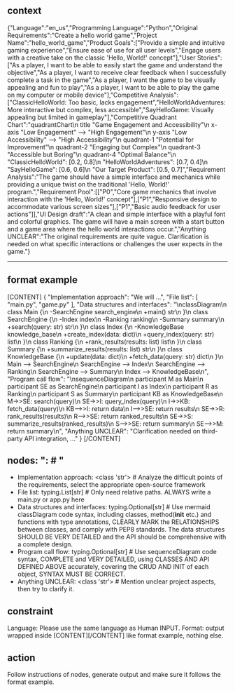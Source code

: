 ## context
{"Language":"en_us","Programming Language":"Python","Original Requirements":"Create a hello world game","Project Name":"hello_world_game","Product Goals":["Provide a simple and intuitive gaming experience","Ensure ease of use for all user levels","Engage users with a creative take on the classic 'Hello, World!' concept"],"User Stories":["As a player, I want to be able to easily start the game and understand the objective","As a player, I want to receive clear feedback when I successfully complete a task in the game","As a player, I want the game to be visually appealing and fun to play","As a player, I want to be able to play the game on my computer or mobile device"],"Competitive Analysis":["ClassicHelloWorld: Too basic, lacks engagement","HelloWorldAdventures: More interactive but complex, less accessible","SayHelloGame: Visually appealing but limited in gameplay"],"Competitive Quadrant Chart":"quadrantChart\n    title \"Game Engagement and Accessibility\"\n    x-axis \"Low Engagement\" --> \"High Engagement\"\n    y-axis \"Low Accessibility\" --> \"High Accessibility\"\n    quadrant-1 \"Potential for Improvement\"\n    quadrant-2 \"Engaging but Complex\"\n    quadrant-3 \"Accessible but Boring\"\n    quadrant-4 \"Optimal Balance\"\n    \"ClassicHelloWorld\": [0.2, 0.8]\n    \"HelloWorldAdventures\": [0.7, 0.4]\n    \"SayHelloGame\": [0.6, 0.6]\n    \"Our Target Product\": [0.5, 0.7]","Requirement Analysis":"The game should have a simple interface and mechanics while providing a unique twist on the traditional 'Hello, World!' program.","Requirement Pool":[["P0","Core game mechanics that involve interaction with the 'Hello, World!' concept"],["P1","Responsive design to accommodate various screen sizes"],["P1","Basic audio feedback for user actions"]],"UI Design draft":"A clean and simple interface with a playful font and colorful graphics. The game will have a main screen with a start button and a game area where the hello world interactions occur.","Anything UNCLEAR":"The original requirements are quite vague. Clarification is needed on what specific interactions or challenges the user expects in the game."}

-----

## format example
[CONTENT]
{
    "Implementation approach": "We will ...",
    "File list": [
        "main.py",
        "game.py"
    ],
    "Data structures and interfaces": "\nclassDiagram\n    class Main {\n        -SearchEngine search_engine\n        +main() str\n    }\n    class SearchEngine {\n        -Index index\n        -Ranking ranking\n        -Summary summary\n        +search(query: str) str\n    }\n    class Index {\n        -KnowledgeBase knowledge_base\n        +create_index(data: dict)\n        +query_index(query: str) list\n    }\n    class Ranking {\n        +rank_results(results: list) list\n    }\n    class Summary {\n        +summarize_results(results: list) str\n    }\n    class KnowledgeBase {\n        +update(data: dict)\n        +fetch_data(query: str) dict\n    }\n    Main --> SearchEngine\n    SearchEngine --> Index\n    SearchEngine --> Ranking\n    SearchEngine --> Summary\n    Index --> KnowledgeBase\n",
    "Program call flow": "\nsequenceDiagram\n    participant M as Main\n    participant SE as SearchEngine\n    participant I as Index\n    participant R as Ranking\n    participant S as Summary\n    participant KB as KnowledgeBase\n    M->>SE: search(query)\n    SE->>I: query_index(query)\n    I->>KB: fetch_data(query)\n    KB-->>I: return data\n    I-->>SE: return results\n    SE->>R: rank_results(results)\n    R-->>SE: return ranked_results\n    SE->>S: summarize_results(ranked_results)\n    S-->>SE: return summary\n    SE-->>M: return summary\n",
    "Anything UNCLEAR": "Clarification needed on third-party API integration, ..."
}
[/CONTENT]

## nodes: "<node>: <type>  # <instruction>"
- Implementation approach: <class 'str'>  # Analyze the difficult points of the requirements, select the appropriate open-source framework
- File list: typing.List[str]  # Only need relative paths. ALWAYS write a main.py or app.py here
- Data structures and interfaces: typing.Optional[str]  # Use mermaid classDiagram code syntax, including classes, method(__init__ etc.) and functions with type annotations, CLEARLY MARK the RELATIONSHIPS between classes, and comply with PEP8 standards. The data structures SHOULD BE VERY DETAILED and the API should be comprehensive with a complete design.
- Program call flow: typing.Optional[str]  # Use sequenceDiagram code syntax, COMPLETE and VERY DETAILED, using CLASSES AND API DEFINED ABOVE accurately, covering the CRUD AND INIT of each object, SYNTAX MUST BE CORRECT.
- Anything UNCLEAR: <class 'str'>  # Mention unclear project aspects, then try to clarify it.


## constraint
Language: Please use the same language as Human INPUT.
Format: output wrapped inside [CONTENT][/CONTENT] like format example, nothing else.

## action
Follow instructions of nodes, generate output and make sure it follows the format example.

